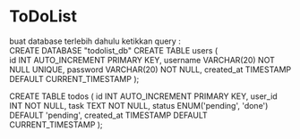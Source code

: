 # ToDoList

buat database terlebih dahulu
ketikkan query :</br>
CREATE DATABASE "todolist_db"
CREATE TABLE users ( </br>
  id INT AUTO_INCREMENT PRIMARY KEY,
  username VARCHAR(20) NOT NULL UNIQUE,
  password VARCHAR(20) NOT NULL,
  created_at TIMESTAMP DEFAULT CURRENT_TIMESTAMP
);

CREATE TABLE todos (
    id INT AUTO_INCREMENT PRIMARY KEY,
    user_id INT NOT NULL,
    task TEXT NOT NULL,
    status ENUM('pending', 'done') DEFAULT 'pending',
    created_at TIMESTAMP DEFAULT CURRENT_TIMESTAMP
);
